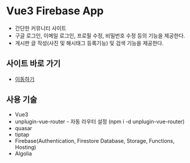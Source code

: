 # Vue3 Firebase App

- 간단한 커뮤니티 사이트
- 구글 로그인, 이메일 로그인, 프로필 수정, 비밀번호 수정 등의 기능을 제공한다.
- 게시판 글 작성(사진 및 해시태그 등록기능) 및 검색 기능을 제공한다.

## 사이트 바로 가기
-  <a href="https://vue3-firebase-app-79156.web.app/">이동하기 </a>

## 사용 기술
- Vue3
- unplugin-vue-router - 자동 라우터 설정 (npm i -d unplugin-vue-router)
- quasar
- tiptap
- Firebase(Authentication, Firestore Database, Storage, Functions, Hosting)
- Algolia

